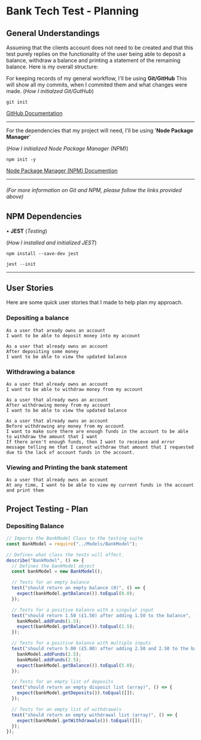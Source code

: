 # Bank Tech Test - Planning

## General Understandings

Assuming that the clients account does not need to be created and that this test purely replies on the functionality of the user being able to deposit a balance, withdraw a balance and printing a statement of the remaining balance. Here is my overall structure:

For keeping records of my general workflow, I'll be using **Git/GitHub**
This will show all my commits, when I commited them and what changes were made.
(_How I initialzed Git/GutHub_)

```
git init
```

[GitHub Documentation](https://docs.github.com/en)

---

For the dependencies that my project will need, I'll be using '**Node Package Manager**'

(_How I initialized Node Package Manager (NPM)_)

```
npm init -y
```

[Node Package Manager (NPM) Documention](https://docs.npmjs.com/)

---

###### (For more information on Git and NPM, please follow the links provided above)

## NPM Dependencies

• **JEST** (_Testing_)

(_How I installed and initialized JEST_)

```
npm install --save-dev jest
```

```
jest --init
```

---

## User Stories

Here are some quick user stories that I made to help plan my approach.

### Depositing a balance

```
As a user that aready owns an account
I want to be able to deposit money into my account
```

```
As a user that already owns an account
After depositing some money
I want to be able to view the updated balance
```

### Withdrawing a balance

```
As a user that already owns an account
I want to be able to withdraw money from my account
```

```
As a user that already owns an account
After withdrawing money from my account
I want to be able to view the updated balance
```

```
As a user that already owns an account
Before withdrawing any money from my account
I want to make sure there are enough funds in the account to be able to withdraw the amount that I want
If there aren't enough funds, then I want to receieve and error message telling me that I cannot withdraw that amount that I requested due to the lack of account funds in the account.
```

### Viewing and Printing the bank statement

```
As a user that already owns an account
At any time, I want to be able to view my current funds in the account and print them
```

## Project Testing - Plan

### Depositing Balance

```javascript
// Imports the BankModel Class to the testing suite
const BankModel = require("../Models/BankModel");

// Defines what class the tests will affect.
describe("BankModel", () => {
  // Defines the bankModel object
  const bankModel = new BankModel();

  // Tests for an empty balance
  test("should return an empty balance (0)", () => {
    expect(bankModel.getBalance()).toEqual(0.0);
  });

  // Tests for a positive balance with a singular input
  test("should return 1.50 (£1.50) after adding 1.50 to the balance", () => {
    bankModel.addFunds(1.5);
    expect(bankModel.getBalance()).toEqual(1.5);
  });

  // Tests for a positive balance with multiple inputs
  test("should return 5.00 (£5.00) after adding 2.50 and 2.50 to the balance", () => {
    bankModel.addFunds(2.5);
    bankModel.addFunds(2.5);
    expect(bankModel.getBalance()).toEqual(5.0);
  });

  // Tests for an empty list of deposits
  test("should return an empty disposit list (array)", () => {
    expect(bankModel.getDeposits()).toEqual([]);
  });

  // Tests for an empty list of withdrawals
  test("should return an empty withdrawal list (array)", () => {
    expect(bankModel.getWithdrawals()).toEqual([]);
  });
});
```
